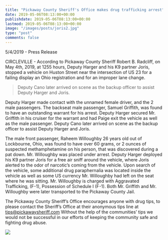```yaml
---
title: "Pickaway County Sheriff's Office makes drug trafficking arrest"
date: 2019-05-06T08:13:00+00:00
publishdate: 2019-05-06T08:13:00+00:00
lastmod: 2019-05-06T08:13:00+00:00
image: "/images/posts/joris2.jpg"
type: "post"
comments: false
---
```

5/4/2019 - Press Release

CIRCLEVILLE - According to Pickaway County Sheriff Robert B. Radcliff, on May 4th, 2019, at 1255 hours, Deputy
Harger and his K9 partner Joris, stopped a vehicle on Huston Street near the intersection of US 23 for
a failing display an Ohio registration and for an improper lane change.

> Deputy Cano later arrived on scene as the backup officer to assist Deputy
Harger and Joris.

Deputy Harger made contact with the unnamed female driver, and the 2 male passengers. The
backseat male passenger, Samuel Griffith, was found to have an outstanding warrant for his arrest.
Deputy Harger secured Mr. Griffith in his cruiser for the warrant and had Paige exit the vehicle as well
as the male passenger. Deputy Cano later arrived on scene as the backup officer to assist Deputy
Harger and Joris.

The male front passenger, Raheem Willoughby 26 years old out of Lockbourne, Ohio, was found to
have over 60 grams, or 2 ounces of suspected methamphetamine on his person, that was discovered
during a pat down. Mr. Willoughby was placed under arrest. Deputy Harger deployed his K9 partner
Joris for a free air sniff around the vehicle, where Joris alerted to the odor of narcotic’s coming from
the vehicle. Upon search of the vehicle, some additional drug paraphernalia was located inside the
vehicle as well as some US currency Mr. Willoughby had left on the seat where he was sitting.
Mr. Willoughby is charged with Aggravated Trafficking, (F-1), Possession of Schedule I (F-1). Both
Mr. Griffith and Mr. Willoughby were later transported to the Pickaway County Jail.

The Pickaway County Sheriff’s Office encourages anyone with drug tips, to please contact the
Sheriff’s Office at their anonymous tips line at tips@pickawaysheriff.com Without the help of the
communities’ tips we would not be successful in our efforts of keeping the community safe and
fighting drug abuse.

![](/images/posts/joris.jpg)